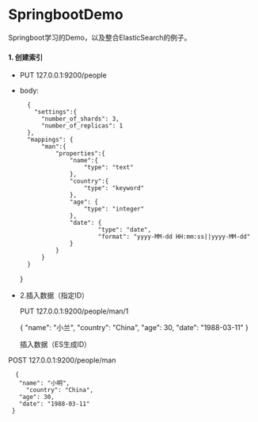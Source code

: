 # SpringbootDemo
Springboot学习的Demo，以及整合ElasticSearch的例子。

#### 1. 创建索引

- PUT 127.0.0.1:9200/people 

- body:
	 
	
	    {
	  	  "settings":{
     	    "number_of_shards": 3,
     	    "number_of_replicas": 1
     	},
     	"mappings": {
     	    "man":{
     	        "properties":{
     	            "name":{
     	                "type": "text"
     	            },
     	            "country":{
     	                "type": "keyword"
     	            },
     	            "age": {
     	                "type": "integer"
     	            },
     	            "date": {
     	                    "type": "date",
     	                    "format": "yyyy-MM-dd HH:mm:ss||yyyy-MM-dd"
     	            }
     	        }
     	    }
     	}
 	 }
 
- 2.插入数据（指定ID）
 	
   PUT 127.0.0.1:9200/people/man/1
  

	 {
     	 "name": "小兰",
      	"country": "China",
     	"age": 30,
     	"date": "1988-03-11"
 	}
 
  插入数据（ES生成ID）
 
 POST 127.0.0.1:9200/people/man
	
	  {
       "name": "小明",
  	     "country": "China",
       "age": 30,
       "date": "1988-03-11"
     }
